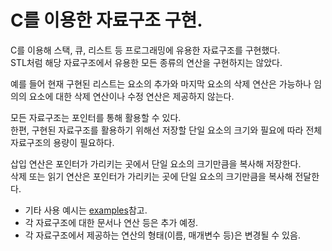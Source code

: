 # C를 이용한 자료구조 구현.  

C를 이용해 스택, 큐, 리스트 등 프로그래밍에 유용한 자료구조를 구현했다.  
STL처럼 해당 자료구조에서 유용한 모든 종류의 연산을 구현하지는 않았다.  

예를 들어 현재 구현된 리스트는 요소의 추가와 마지막 요소의 삭제 연산은 가능하나 임의의 요소에 대한 삭제 연산이나 수정 연산은 제공하지 않는다.  

모든 자료구조는 포인터를 통해 활용할 수 있다.  
한편, 구현된 자료구조를 활용하기 위해선 저장할 단일 요소의 크기와 필요에 따라 전체 자료구조의 용량이 필요하다.  

삽입 연산은 포인터가 가리키는 곳에서 단일 요소의 크기만큼을 복사해 저장한다.  
삭제 또는 읽기 연산은 포인터가 가리키는 곳에 단일 요소의 크기만큼을 복사해 전달한다.  

* 기타 사용 예시는 [examples](./examples/)참고.  
* 각 자료구조에 대한 문서나 연산 등은 추가 예정.  
* 각 자료구조에서 제공하는 연산의 형태(이름, 매개변수 등)은 변경될 수 있음.  